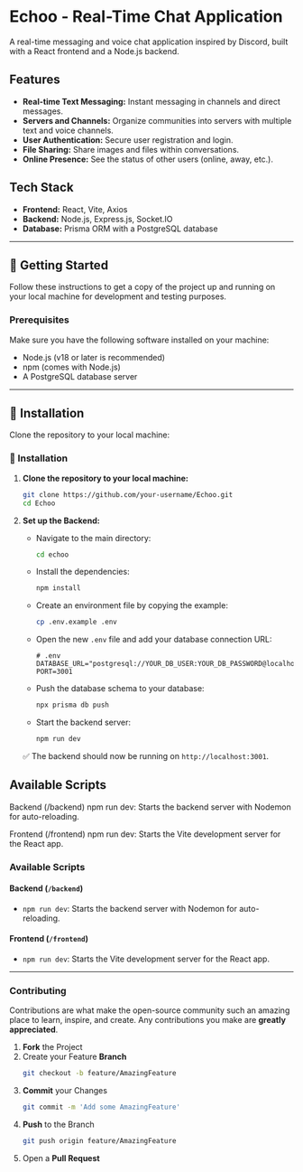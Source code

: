 # Echoo - Real-Time Chat Application

A real-time messaging and voice chat application inspired by Discord, built with a React frontend and a Node.js backend.

## Features

* **Real-time Text Messaging:** Instant messaging in channels and direct messages.
* **Servers and Channels:** Organize communities into servers with multiple text and voice channels.
* **User Authentication:** Secure user registration and login.
* **File Sharing:** Share images and files within conversations.
* **Online Presence:** See the status of other users (online, away, etc.).

## Tech Stack

* **Frontend:** React, Vite, Axios
* **Backend:** Node.js, Express.js, Socket.IO
* **Database:** Prisma ORM with a PostgreSQL database

---

## 🚀 Getting Started

Follow these instructions to get a copy of the project up and running on your local machine for development and testing purposes.

### Prerequisites

Make sure you have the following software installed on your machine:

* Node.js (v18 or later is recommended)
* npm (comes with Node.js)
* A PostgreSQL database server

---

## 🔧 Installation
Clone the repository to your local machine:

### 🔧 Installation

1.  **Clone the repository to your local machine:**
    ```bash
    git clone https://github.com/your-username/Echoo.git
    cd Echoo
    ```

2.  **Set up the Backend:**
    * Navigate to the main directory:
        ```bash
        cd echoo
        ```
    * Install the dependencies:
        ```bash
        npm install
        ```
    * Create an environment file by copying the example:
        ```bash
        cp .env.example .env
        ```
    * Open the new `.env` file and add your database connection URL:
        ```env
        # .env
        DATABASE_URL="postgresql://YOUR_DB_USER:YOUR_DB_PASSWORD@localhost:5432/echoo"
        PORT=3001
        ```
    * Push the database schema to your database:
        ```bash
        npx prisma db push
        ```
    * Start the backend server:
        ```bash
        npm run dev
        ```
    ✅ The backend should now be running on `http://localhost:3001`.



## Available Scripts
Backend (/backend)
npm run dev: Starts the backend server with Nodemon for auto-reloading.

Frontend (/frontend)
npm run dev: Starts the Vite development server for the React app.

### Available Scripts

#### Backend (`/backend`)

* `npm run dev`: Starts the backend server with Nodemon for auto-reloading.

#### Frontend (`/frontend`)

* `npm run dev`: Starts the Vite development server for the React app.

---

### Contributing

Contributions are what make the open-source community such an amazing place to learn, inspire, and create. Any contributions you make are **greatly appreciated**.

1.  **Fork** the Project
2.  Create your Feature **Branch**
    ```bash
    git checkout -b feature/AmazingFeature
    ```
3.  **Commit** your Changes
    ```bash
    git commit -m 'Add some AmazingFeature'
    ```
4.  **Push** to the Branch
    ```bash
    git push origin feature/AmazingFeature
    ```
5.  Open a **Pull Request**
